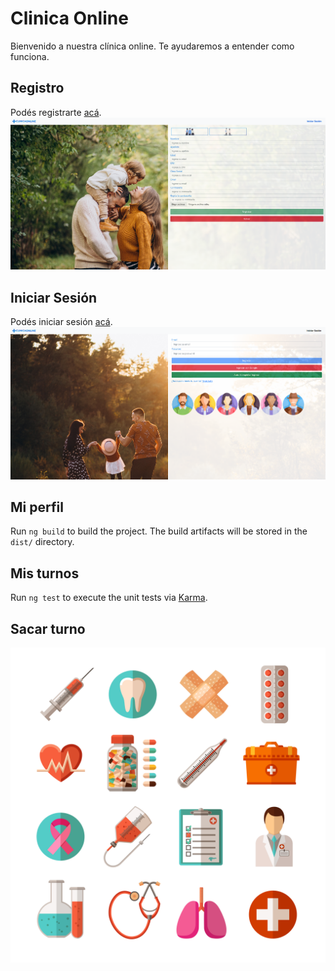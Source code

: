 # Clinica Online

Bienvenido a nuestra clínica online. Te ayudaremos a entender como funciona.

## Registro
Podés registrarte [acá](https://eu-cliniconline.web.app/register).
<img src="assetsReadme/registro.png">

## Iniciar Sesión
Podés iniciar sesión [acá](https://eu-cliniconline.web.app/login).
<img src="assetsReadme/login.png">

## Mi perfil

Run `ng build` to build the project. The build artifacts will be stored in the `dist/` directory.

## Mis turnos

Run `ng test` to execute the unit tests via [Karma](https://karma-runner.github.io).

## Sacar turno
<img src="assetsReadme/2065.jpg">